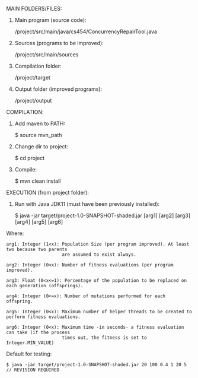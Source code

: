 MAIN FOLDERS/FILES:

1) Main program (source code):

    /project/src/main/java/cs454/ConcurrencyRepairTool.java

2) Sources (programs to be improved):

    /project/src/main/sources

3) Compilation folder:

    /project/target

4) Output folder (improved programs):

    /project/output


COMPILATION:

1) Add maven to PATH:

    $ source mvn_path

2) Change dir to project:

    $ cd project

3) Compile:

    $ mvn clean install


EXECUTION (from project folder):

1) Run with Java JDK11 (must have been previously installed):

    $ java -jar target/project-1.0-SNAPSHOT-shaded.jar [arg1] [arg2] [arg3] [arg4] [arg5] [arg6]

Where:

    arg1: Integer (1<x): Population Size (per program improved). At least two because two parents
                         are assumed to exist always.

    arg2: Integer (0<x): Number of fitness evaluations (per program improved).

    arg3: Float (0<x<=1): Percentage of the population to be replaced on each generation (offsprings).

    arg4: Integer (0<=x): Number of mutations performed for each offspring.

    arg5: Integer (0<x): Maximum number of helper threads to be created to perform fitness evaluations.

    arg6: Integer (0<x): Maximum time -in seconds- a fitness evaluation can take (if the process 
                         times out, the fitness is set to Integer.MIN_VALUE)

Default for testing:

    $ java -jar target/project-1.0-SNAPSHOT-shaded.jar 20 100 0.4 1 20 5    // REVISION REQUIRED